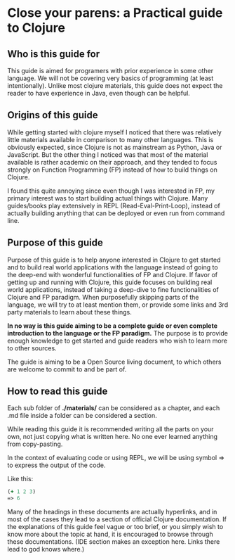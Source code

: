 # Close your parens: a Practical guide to Clojure

## Who is this guide for

This guide is aimed for programers with prior experience in some other language.
We will not be covering very basics of programming (at least intentionally).
Unlike most clojure materials,
this guide does not expect the reader to have experience in Java,
even though can be helpful.

## Origins of this guide

While getting started with clojure myself I noticed that there was relatively little
materials available in comparison to many other languages.
This is obviously expected,
since Clojure is not as mainstream as Python, Java or JavaScript.
But the other thing I noticed was that most of the material available is rather academic on their approach,
and they tended to focus strongly on Function Programming (FP) instead of how to build things on Clojure.

I found this quite annoying since even though I was interested in FP,
my primary interest was to start building actual things with Clojure.
Many guides/books play extensively in REPL (Read-Eval-Print-Loop),
instead of actually building anything that can be deployed or even run from command line.

## Purpose of this guide

Purpose of this guide is to help anyone interested in Clojure to get started and to
build real world applications with the language instead of going to the deep-end
with wonderful functionalities of FP and Clojure.
If favor of getting up and running with Clojure,
this guide focuses on building real world applications,
instead of taking a deep-dive to fine functionalities of Clojure and FP paradigm.
When purposefully skipping parts of the language,
we will try to at least mention them,
or provide some links and 3rd party materials to learn about these things.

**In no way is this guide aiming to be a complete guide or even complete introduction to the language or the FP paradigm.**
The purpose is to provide enough knowledge to get started and guide readers who wish to learn more to other sources.

The guide is aiming to be a Open Source living document,
to which others are welcome to commit to and be part of.

## How to read this guide

Each sub folder of **./materials/** can be considered as a chapter,
and each .md file inside a folder can be considered a section.

While reading this guide it is recommended writing all the parts on your own,
not just copying what is written here.
No one ever learned anything from copy-pasting.

In the context of evaluating code or using REPL,
we will be using symbol => to express the output of the code.

Like this:

```clojure
(+ 1 2 3)
=> 6
```

Many of the headings in these documents are actually hyperlinks,
and in most of the cases they lead to a section of official Clojure documentation.
If the explanations of this guide feel vague or too brief,
or you simply wish to know more about the topic at hand,
it is encouraged to browse through these documentations.
(IDE section makes an exception here. Links there lead to god knows where.)
